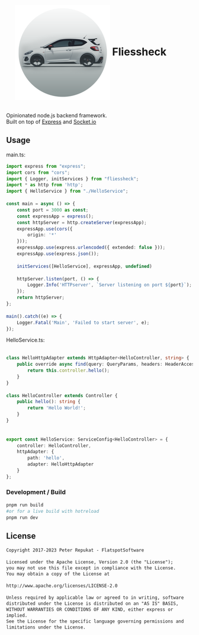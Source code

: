 <div style="display: grid; grid-template-columns: auto auto; place-items: center; width: 100%">
<h1 align="center"><img align="center" src="fliessheck.png?raw=true" width="256" height="256" alt="GlosSI Logo" />
 Fliessheck</h1>
</div>

Opinionated node.js backend framework.  
Built on top of [Express](https://expressjs.com/) and [Socket.io](https://socket.io/)

## Usage

main.ts:

```typescript
import express from "express";
import cors from "cors";
import { Logger, initServices } from "fliessheck";
import * as http from 'http';
import { HelloService } from "./HelloService";

const main = async () => {
    const port = 3000 as const;
    const expressApp = express();
    const httpServer = http.createServer(expressApp);
    expressApp.use(cors({
        origin: '*'
    }));
    expressApp.use(express.urlencoded({ extended: false }));
    expressApp.use(express.json());

    initServices([HelloService], expressApp, undefined)

    httpServer.listen(port, () => {
        Logger.Info('HTTPserver', `Server listening on port ${port}`);
    });
    return httpServer;
};

main().catch((e) => {
    Logger.Fatal('Main', 'Failed to start server', e);
});
```

HelloService.ts:

```typescript

class HelloHttpAdapter extends HttpAdapter<HelloController, string> {
    public override async find(query: QueryParams, headers: HeaderAccessor): Promise<string> {
        return this.controller.hello();
    }
}

class HelloController extends Controller {
    public hello(): string {
        return 'Hello World!';
    }
}


export const HelloService: ServiceConfig<HelloController> = {
    controller: HelloController,
    httpAdapter: {
        path: 'hello',
        adapter: HelloHttpAdapter
    }
};
```

### Development / Build

```bash
pnpm run build
#or for a live build with hotreload
pnpm run dev
```

## License

```license
Copyright 2017-2023 Peter Repukat - FlatspotSoftware

Licensed under the Apache License, Version 2.0 (the "License");
you may not use this file except in compliance with the License.
You may obtain a copy of the License at

http://www.apache.org/licenses/LICENSE-2.0

Unless required by applicable law or agreed to in writing, software
distributed under the License is distributed on an "AS IS" BASIS,
WITHOUT WARRANTIES OR CONDITIONS OF ANY KIND, either express or implied.
See the License for the specific language governing permissions and
limitations under the License.
```
